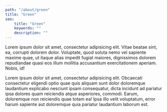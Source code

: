```yaml
---
path: "/about/green"
title: "Green"
seo:
    title: "Green"
    keywords: ""
    description: ""
---
```


Lorem ipsum dolor sit amet, consectetur adipisicing elit. Vitae beatae sint, ea, corrupti dolorem dolor. Voluptate, quod soluta nemo vel sapiente maxime quae, ut itaque alias impedit fugiat maiores, dignissimos dolorem repudiandae quasi eos illum mollitia accusantium exercitationem aperiam. Nobis, id!

Lorem ipsum dolor sit amet, consectetur adipisicing elit. Obcaecati consectetur eligendi optio quae quis aliquam sunt dolor doloremque laudantium explicabo nesciunt ipsam consequatur, dicta incidunt ad pariatur ipsa dolores quam reiciendis atque asperiores, commodi. Earum, doloremque non reiciendis quae totam ea! Ipsa illo velit voluptatum, error harum sapiente aut doloremque quia pariatur laudantium laborum est.